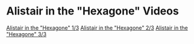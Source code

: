 # Alistair in the "Hexagone" Videos #
[Alistair in the "Hexagone" 1/3](https://www.youtube.com/watch?v=th4AgBcrEHA)
[Alistair in the "Hexagone" 2/3](https://www.youtube.com/watch?v=iALcE8BPs94)
[Alistair in the "Hexagone" 3/3](https://www.youtube.com/watch?v=DAe0Bmcyt-4)
